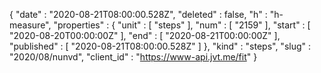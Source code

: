 {
  "date" : "2020-08-21T08:00:00.528Z",
  "deleted" : false,
  "h" : "h-measure",
  "properties" : {
    "unit" : [ "steps" ],
    "num" : [ "2159" ],
    "start" : [ "2020-08-20T00:00:00Z" ],
    "end" : [ "2020-08-21T00:00:00Z" ],
    "published" : [ "2020-08-21T08:00:00.528Z" ]
  },
  "kind" : "steps",
  "slug" : "2020/08/nunvd",
  "client_id" : "https://www-api.jvt.me/fit"
}
